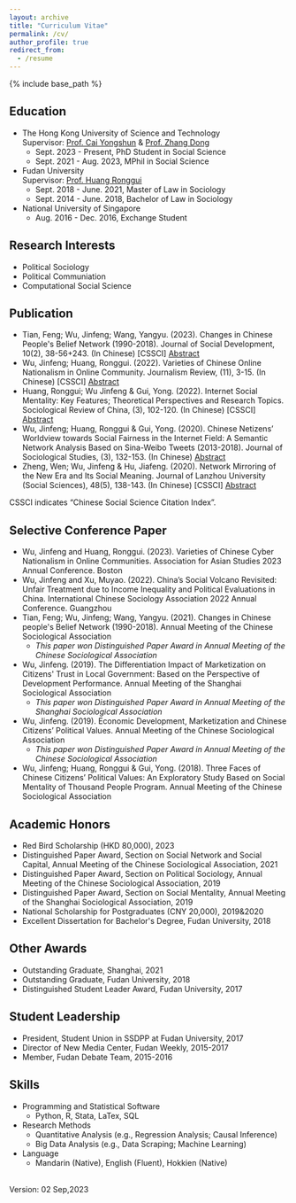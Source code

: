 ```yaml
---
layout: archive
title: "Curriculum Vitae"
permalink: /cv/
author_profile: true
redirect_from: 
  - /resume
---
```

{% include base_path %}

## Education
* The Hong Kong University of Science and Technology<br>
  Supervisor: [Prof. Cai Yongshun](https://sosc.hkust.edu.hk/people/yongshun-cai) & [Prof. Zhang Dong](https://sites.google.com/site/poliscidongzhang)
  * Sept. 2023 - Present, PhD Student in Social Science<br>
  * Sept. 2021 - Aug. 2023, MPhil in Social Science<br>
* Fudan University<br> 
  Supervisor: [Prof. Huang Ronggui](https://scholar.google.com/citations?user=PVg__mIAAAAJ&hl=zh-CN&oi=ao)
  * Sept. 2018 - June. 2021, Master of Law in Sociology<br>
  * Sept. 2014 - June. 2018, Bachelor of Law in Sociology 
* National University of Singapore  
  * Aug. 2016 - Dec. 2016, Exchange Student

## Research Interests
* Political Sociology
* Political Communiation
* Computational Social Science

## Publication
* Tian, Feng; Wu, Jinfeng; Wang, Yangyu. (2023). Changes in Chinese People's Belief Network (1990-2018). Journal of Social Development, 10(2), 38-56+243. (In Chinese) [CSSCI] [Abstract](https://chn.oversea.cnki.net/KCMS/detail/detail.aspx?dbcode=CJFD&dbname=CJFDLAST2023&filename=HFYJ202302003&uniplatform=OVERSEA&v=U2eZyMnRyYeWKOGpr2NzHw4araapRChCAurxmklTrrTlUi4pAJKyVq3aCfHIW2m_)   
* Wu, Jinfeng; Huang, Ronggui. (2022). Varieties of Chinese Online Nationalism in Online Community. Journalism Review, (11), 3-15. (In Chinese) [CSSCI] [Abstract](https://kns.cnki.net/kcms/detail/detail.aspx?filename=XWJZ202211001&dbcode=CJFQ&dbname=DKFXTEMP&v=9xYQTGrRPtNvBcErTPpbQLx1nhMCAYMKAdH6eqip-q7UrultprwKaWY6brpx3A9N)
* Huang, Ronggui; Wu Jinfeng & Gui, Yong. (2022). Internet Social Mentality: Key Features; Theoretical Perspectives and Research Topics. Sociological Review of China, (3), 102-120. (In Chinese) [CSSCI] [Abstract](http://src.ruc.edu.cn/CN/abstract/abstract426.shtml#)
* Wu, Jinfeng; Huang, Ronggui & Gui, Yong. (2020). Chinese Netizens’ Worldview towards Social Fairness in the Internet Field: A Semantic Network Analysis Based on Sina-Weibo Tweets (2013-2018). Journal of Sociological Studies, (3), 132-153. (In Chinese) [Abstract](https://www.jikan.com.cn/aD/a?id=2079113&pN=%25E6%25A3%2580%25E7%25B4%25A2%25E7%25BB%2593%25E6%259E%259C%25E9%25A1%25B5)
* Zheng, Wen; Wu, Jinfeng & Hu, Jiafeng. (2020). Network Mirroring of the New Era and Its Social Meaning. Journal of Lanzhou University (Social Sciences), 48(5), 138-143. (In Chinese) [CSSCI] [Abstract](https://kns.cnki.net/kcms/detail/detail.aspx?filename=LDSK202005017&dbcode=CJFQ&dbname=CJFDTEMP&v=F66xOxab574x29y%mmd2BNJ0KKk85QkVeKzwM2HJWS1JCDkNLEEtdRqugmh7RXJPfjYx1)

CSSCI indicates “Chinese Social Science Citation Index”.


## Selective Conference Paper
* Wu, Jinfeng and Huang, Ronggui. (2023). Varieties of Chinese Cyber Nationalism in Online Communities. Association for Asian Studies 2023 Annual Conference. Boston
* Wu, Jinfeng and Xu, Muyao. (2022). China’s Social Volcano Revisited: Unfair Treatment due to Income Inequality and Political Evaluations in China. International Chinese Sociology Association 2022 Annual Conference. Guangzhou
* Tian, Feng; Wu, Jinfeng; Wang, Yangyu. (2021). Changes in Chinese people's Belief Network (1990-2018). Annual Meeting of the Chinese Sociological Association
  * *This paper won Distinguished Paper Award in Annual Meeting of the Chinese Sociological Association*
* Wu, Jinfeng. (2019). The Differentiation Impact of Marketization on Citizens' Trust in Local Government: Based on the Perspective of Development Performance. Annual Meeting of the Shanghai Sociological Association
  * *This paper won Distinguished Paper Award in Annual Meeting of the Shanghai Sociological Association*
* Wu, Jinfeng. (2019). Economic Development, Marketization and Chinese Citizens’ Political Values. Annual Meeting of the Chinese Sociological Association
  * *This paper won Distinguished Paper Award in Annual Meeting of the Chinese Sociological Association*
* Wu, Jinfeng; Huang, Ronggui & Gui, Yong. (2018). Three Faces of Chinese Citizens’ Political Values: An Exploratory Study Based on Social Mentality of Thousand People Program. Annual Meeting of the Chinese Sociological Association  

## Academic Honors
* Red Bird Scholarship (HKD 80,000), 2023
* Distinguished Paper Award, Section on Social Network and Social Capital, Annual Meeting of the Chinese Sociological Association, 2021
* Distinguished Paper Award, Section on Political Sociology, Annual Meeting of the Chinese Sociological Association, 2019
* Distinguished Paper Award, Section on Social Mentality, Annual Meeting of the Shanghai Sociological Association, 2019
* National Scholarship for Postgraduates (CNY 20,000), 2019&2020 
* Excellent Dissertation for Bachelor's Degree, Fudan University, 2018

## Other Awards
* Outstanding Graduate, Shanghai, 2021
* Outstanding Graduate, Fudan University, 2018
* Distinguished Student Leader Award, Fudan University, 2017

## Student Leadership
* President, Student Union in SSDPP at Fudan University, 2017
* Director of New Media Center, Fudan Weekly, 2015-2017
* Member, Fudan Debate Team, 2015-2016

## Skills
* Programming and Statistical Software
  * Python, R, Stata, LaTex, SQL
* Research Methods
  * Quantitative Analysis (e.g., Regression Analysis; Causal Inference)
  * Big Data Analysis (e.g., Data Scraping; Machine Learning)
* Language
  * Mandarin (Native), English (Fluent), Hokkien (Native)
  
<br>
Version: 02 Sep,2023
